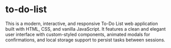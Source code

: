 # to-do-list
This is a modern, interactive, and responsive To-Do List web application built with HTML, CSS, and vanilla JavaScript. It features a clean and elegant user interface with custom-styled components, animated modals for confirmations, and local storage support to persist tasks between sessions.
